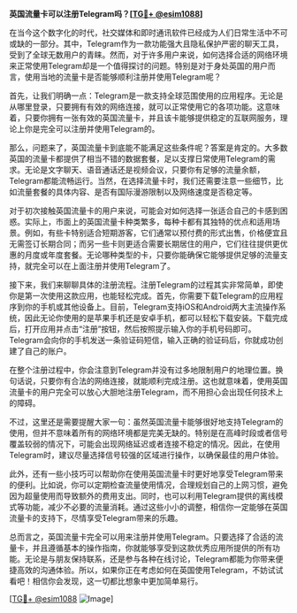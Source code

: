 **英国流量卡可以注册Telegram吗？[[TG💪+ @esim1088](https://t.me/s/esim1088)]**

在当今这个数字化的时代，社交媒体和即时通讯软件已经成为人们日常生活中不可或缺的一部分。其中，Telegram作为一款功能强大且隐私保护严密的聊天工具，受到了全球无数用户的青睐。然而，对于许多用户来说，如何选择合适的网络环境来正常使用Telegram却是一个值得探讨的问题。特别是对于身处英国的用户而言，使用当地的流量卡是否能够顺利注册并使用Telegram呢？

首先，让我们明确一点：Telegram是一款支持全球范围使用的应用程序。无论是从哪里登录，只要拥有有效的网络连接，就可以正常使用它的各项功能。这意味着，只要你拥有一张有效的英国流量卡，并且该卡能够提供稳定的互联网服务，理论上你是完全可以注册并使用Telegram的。

那么，问题来了，英国流量卡到底能不能满足这些条件呢？答案是肯定的。大多数英国的流量卡都提供了相当不错的数据套餐，足以支撑日常使用Telegram的需求。无论是文字聊天、语音通话还是视频会议，只要你有足够的流量余额，Telegram都能流畅运行。当然，在选择流量卡时，我们还需要注意一些细节，比如流量套餐的具体内容、是否有国际漫游限制以及网络速度是否稳定等。

对于初次接触英国流量卡的用户来说，可能会对如何选择一张适合自己的卡感到困惑。实际上，市面上的英国流量卡种类繁多，每种卡都有其独特的优点和适用场景。例如，有些卡特别适合短期游客，它们通常以预付费的形式出售，价格便宜且无需签订长期合同；而另一些卡则更适合需要长期居住的用户，它们往往提供更优惠的月度或年度套餐。无论哪种类型的卡，只要你能确保它能够提供足够的流量支持，就完全可以在上面注册并使用Telegram了。

接下来，我们来聊聊具体的注册流程。注册Telegram的过程其实非常简单，即使你是第一次使用这款应用，也能轻松完成。首先，你需要下载Telegram的应用程序到你的手机或其他设备上。目前，Telegram支持iOS和Android两大主流操作系统，因此无论你使用的是苹果手机还是安卓手机，都可以轻松下载安装。下载完成后，打开应用并点击“注册”按钮，然后按照提示输入你的手机号码即可。Telegram会向你的手机发送一条验证码短信，输入正确的验证码后，你就成功创建了自己的账户。

在整个注册过程中，你会注意到Telegram并没有过多地限制用户的地理位置。换句话说，只要你有合法的网络连接，就能顺利完成注册。这也就意味着，使用英国流量卡的用户完全可以放心大胆地注册Telegram，而不用担心会出现任何技术上的障碍。

不过，这里还是需要提醒大家一句：虽然英国流量卡能够很好地支持Telegram的使用，但并不意味着所有的网络环境都是完美无缺的。特别是在高峰时段或者信号覆盖较弱的情况下，可能会出现网络延迟或者连接不稳定的情况。因此，在使用Telegram时，建议尽量选择信号较强的区域进行操作，以确保最佳的用户体验。

此外，还有一些小技巧可以帮助你在使用英国流量卡时更好地享受Telegram带来的便利。比如说，你可以定期检查流量使用情况，合理规划自己的上网习惯，避免因为超量使用而导致额外的费用支出。同时，也可以利用Telegram提供的离线模式等功能，减少不必要的流量消耗。通过这些小小的调整，相信你一定能够在英国流量卡的支持下，尽情享受Telegram带来的乐趣。

总而言之，英国流量卡完全可以用来注册并使用Telegram。只要选择了合适的流量卡，并且遵循基本的操作指南，你就能够享受到这款优秀应用所提供的所有功能。无论是与朋友保持联系，还是参与各种在线讨论，Telegram都能为你带来便捷高效的沟通体验。所以，如果你正在考虑如何在英国使用Telegram，不妨试试看吧！相信你会发现，这一切都比想象中更加简单易行。

[[TG💪+ @esim1088](https://t.me/s/esim1088) ![Image](https://i.postimg.cc/4NQfJmqS/Snipaste-2025-05-13-00-14-12.png)]